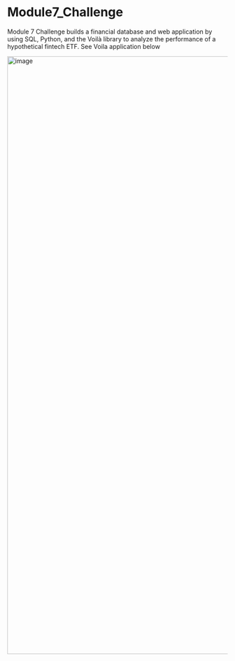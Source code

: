 # Module7_Challenge
Module 7 Challenge builds a financial database and web application by using SQL, Python, and the Voilà library to analyze the performance of a hypothetical fintech ETF.
See Voila application below 

<img width="1366" alt="image" src="https://user-images.githubusercontent.com/37387761/175804372-ad6b4ef8-ae39-4af1-8746-d49053358f7c.png">
